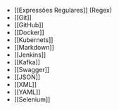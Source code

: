 * [[Expressões Regulares]] (Regex)
* [[Git]]
* [[GitHub]]
* [[Docker]]
* [[Kubernets]]
* [[Markdown]]
* [[Jenkins]]
* [[Kafka]]
* [[Swagger]]
* [[JSON]]
* [[XML]]
* [[YAML]]
* [[Selenium]]



